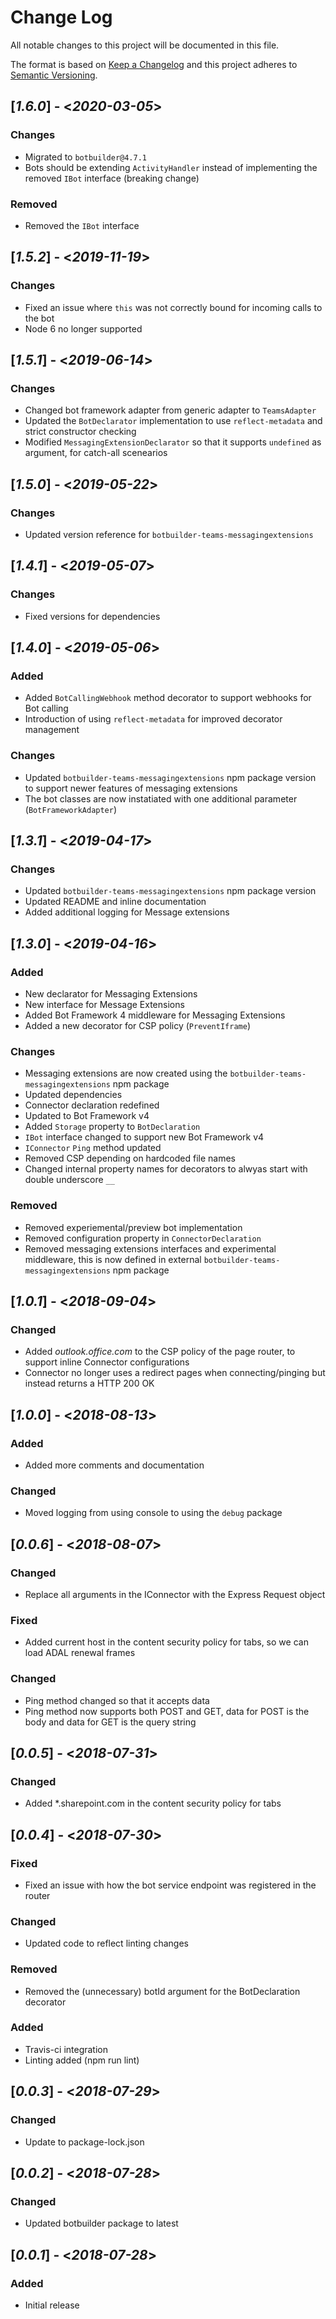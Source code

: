 # Change Log

All notable changes to this project will be documented in this file.

The format is based on [Keep a Changelog](http://keepachangelog.com/)
and this project adheres to [Semantic Versioning](http://semver.org/).

## [*1.6.0*] - <*2020-03-05*>

### Changes

* Migrated to `botbuilder@4.7.1`
* Bots should be extending `ActivityHandler` instead of implementing the removed `IBot` interface (breaking change)

### Removed

* Removed the `IBot` interface

## [*1.5.2*] - <*2019-11-19*>

### Changes

* Fixed an issue where `this` was not correctly bound for incoming calls to the bot
* Node 6 no longer supported

## [*1.5.1*] - <*2019-06-14*>

### Changes

* Changed bot framework adapter from generic adapter to `TeamsAdapter`
* Updated the `BotDeclarator` implementation to use `reflect-metadata` and strict constructor checking
* Modified `MessagingExtensionDeclarator` so that it supports `undefined` as argument, for catch-all scenearios 

## [*1.5.0*] - <*2019-05-22*>

### Changes

* Updated version reference for `botbuilder-teams-messagingextensions`

## [*1.4.1*] - <*2019-05-07*>

### Changes

* Fixed versions for dependencies

## [*1.4.0*] - <*2019-05-06*>

### Added

* Added `BotCallingWebhook` method decorator to support webhooks for Bot calling
* Introduction of using `reflect-metadata` for improved decorator management

### Changes

* Updated `botbuilder-teams-messagingextensions` npm package version to support newer features of messaging extensions
* The bot classes are now instatiated with one additional parameter (`BotFrameworkAdapter`)

## [*1.3.1*] - <*2019-04-17*>

### Changes

* Updated `botbuilder-teams-messagingextensions` npm package version
* Updated README and inline documentation
* Added additional logging for Message extensions

## [*1.3.0*] - <*2019-04-16*>

### Added

* New declarator for Messaging Extensions
* New interface for Message Extensions
* Added Bot Framework 4 middleware for Messaging Extensions
* Added a new decorator for CSP policy (`PreventIframe`)

### Changes
* Messaging extensions are now created using the `botbuilder-teams-messagingextensions` npm package
* Updated dependencies
* Connector declaration redefined
* Updated to Bot Framework v4
* Added `Storage` property to `BotDeclaration`
* `IBot` interface changed to support new Bot Framework v4
* `IConnector` `Ping` method updated
* Removed CSP depending on hardcoded file names
* Changed internal property names for decorators to alwyas start with double underscore `__`

### Removed
* Removed experiemental/preview bot implementation
* Removed configuration property in `ConnectorDeclaration`
* Removed messaging extensions interfaces and experimental middleware, this is now defined in external `botbuilder-teams-messagingextensions` npm package

## [*1.0.1*] - <*2018-09-04*>

### Changed

* Added *outlook.office.com* to the CSP policy of the page router, to support inline Connector configurations
* Connector no longer uses a redirect pages when connecting/pinging but instead returns a HTTP 200 OK

## [*1.0.0*] - <*2018-08-13*>

### Added

* Added more comments and documentation

### Changed

* Moved logging from using console to using the `debug` package

## [*0.0.6*] - <*2018-08-07*>

### Changed

* Replace all arguments in the IConnector with the Express Request object

### Fixed

* Added current host in the content security policy for tabs, so we can load ADAL renewal frames

### Changed

* Ping method changed so that it accepts data
* Ping method now supports both POST and GET, data for POST is the body and data for GET is the query string

## [*0.0.5*] - <*2018-07-31*>

### Changed

* Added *.sharepoint.com in the content security policy for tabs

## [*0.0.4*] - <*2018-07-30*>

### Fixed

* Fixed an issue with how the bot service endpoint was registered in the router

### Changed

* Updated code to reflect linting changes

### Removed

* Removed the (unnecessary) botId argument for the BotDeclaration decorator

### Added

* Travis-ci integration
* Linting added (npm run lint)

## [*0.0.3*] - <*2018-07-29*>

### Changed

* Update to package-lock.json

## [*0.0.2*] - <*2018-07-28*>

### Changed

* Updated botbuilder package to latest

## [*0.0.1*] - <*2018-07-28*>

### Added

* Initial release